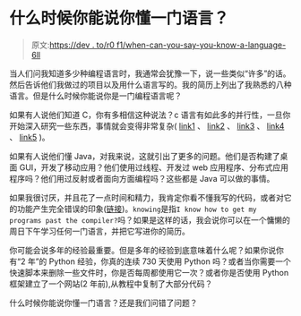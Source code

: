 # 什么时候你能说你懂一门语言？

> 原文:[https://dev . to/r0 f1/when-can-you-say-you-know-a-language-6ll](https://dev.to/r0f1/when-can-you-say-you-know-a-language-6ll)

当人们问我知道多少种编程语言时，我通常会犹豫一下，说一些类似“许多”的话。然后告诉他们我做过的项目以及用什么语言写的。我的简历上列出了我熟悉的八种语言。但是什么时候你能说你是一门编程语言呢？

如果有人说他们知道 C，你有多相信这种说法？c 语言有如此多的并行性，一旦你开始深入研究一些东西，事情就会变得非常复杂( [link1](http://www.pvv.org/~oma/DeepC_slides_oct2011.pdf) 、 [link2](https://hackernoon.com/so-you-think-you-know-c-8d4e2cd6f6a6) 、 [link3](http://www.gimpel.com/html/bugs.htm) 、 [link4](http://www.gowrikumar.com/c/index.php) 、 [link5](http://blog.robertelder.org/switch-statements-statement-expressions/) )。

如果有人说他们懂 Java，对我来说，这就引出了更多的问题。他们是否构建了桌面 GUI，开发了移动应用？他们使用过线程、开发过 web 应用程序、分布式应用程序吗？他们用过反射或者面向方面编程吗？这些都是 Java 可以做的事情。

如果我很讨厌，并且花了一点时间和精力，我肯定你看不懂我写的代码，或者对它的功能产生完全错误的印象([链接](http://underhanded-c.org/_page_id_2.html))。`knowing`是指`I know how to get my programs past the compiler?`吗？如果是这样的话，我会说你可以在一个慵懒的周日下午学习任何一门语言，并把它写进你的简历。

你可能会说多年的经验最重要。但是多年的经验到底意味着什么呢？如果你说你有“2 年”的 Python 经验，你真的连续 730 天使用 Python 吗？或者当你需要一个快速脚本来删除一些文件时，你是否每周都使用它一次？或者你是否使用 Python 框架建立了一个网站(2 年前),从教程中复制了大部分代码？

什么时候你能说你懂一门语言？还是我们问错了问题？